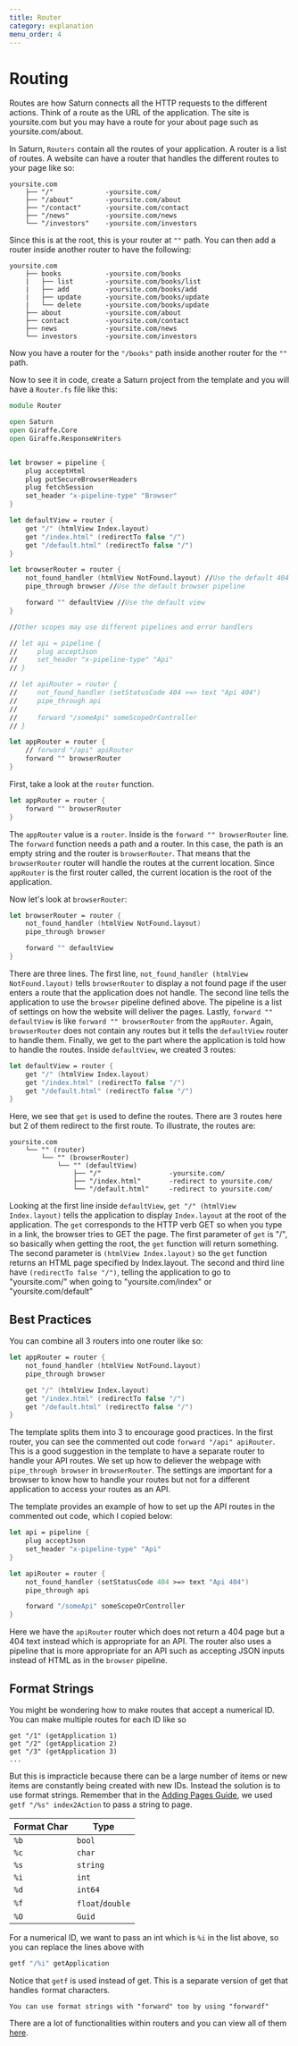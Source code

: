 ```yaml
---
title: Router
category: explanation
menu_order: 4
---
```


# Routing

Routes are how Saturn connects all the HTTP requests to the different actions. Think of a route as the URL of the application. The site is yoursite.com but you may have a route for your about page such as yoursite.com/about.

In Saturn, `Routers` contain all the routes of your application. A router is a list of routes. A website can have a router that handles the different routes to your page like so:

    yoursite.com
        ├── "/"             -yoursite.com/
        ├── "/about"        -yoursite.com/about
        ├── "/contact"      -yoursite.com/contact
        ├── "/news"         -yoursite.com/news
        └── "/investors"    -yoursite.com/investors

Since this is at the root, this is your router at `""` path. You can then add a router inside another router to have the following:

    yoursite.com
        ├── books           -yoursite.com/books
        |   ├── list        -yoursite.com/books/list
        |   ├── add         -yoursite.com/books/add
        |   ├── update      -yoursite.com/books/update
        |   └── delete      -yoursite.com/books/update
        ├── about           -yoursite.com/about
        ├── contact         -yoursite.com/contact
        ├── news            -yoursite.com/news
        └── investors       -yoursite.com/investors

Now you have a router for the `"/books"` path inside another router for the `""` path.

Now to see it in code, create a Saturn project from the template and you will have a `Router.fs` file like this:

```fsharp
module Router

open Saturn
open Giraffe.Core
open Giraffe.ResponseWriters


let browser = pipeline {
    plug acceptHtml
    plug putSecureBrowserHeaders
    plug fetchSession
    set_header "x-pipeline-type" "Browser"
}

let defaultView = router {
    get "/" (htmlView Index.layout)
    get "/index.html" (redirectTo false "/")
    get "/default.html" (redirectTo false "/")
}

let browserRouter = router {
    not_found_handler (htmlView NotFound.layout) //Use the default 404 webpage
    pipe_through browser //Use the default browser pipeline

    forward "" defaultView //Use the default view
}

//Other scopes may use different pipelines and error handlers

// let api = pipeline {
//     plug acceptJson
//     set_header "x-pipeline-type" "Api"
// }

// let apiRouter = router {
//     not_found_handler (setStatusCode 404 >=> text "Api 404")
//     pipe_through api
//
//     forward "/someApi" someScopeOrController
// }

let appRouter = router {
    // forward "/api" apiRouter
    forward "" browserRouter
}
```

First, take a look at the `router` function.

```fsharp
let appRouter = router {
    forward "" browserRouter
}
```

The `appRouter` value is a `router`. Inside is the `forward "" browserRouter` line. The `forward` function needs a path and a router. In this case, the path is an empty string and the router is `browserRouter`. That means that the `browserRouter` router will handle the routes at the current location. Since `appRouter` is the first router called, the current location is the root of the application.

Now let's look at `browserRouter`:

```fsharp
let browserRouter = router {
    not_found_handler (htmlView NotFound.layout)
    pipe_through browser

    forward "" defaultView
}
```

There are three lines. The first line, `not_found_handler (htmlView NotFound.layout)` tells `browserRouter` to display a not found page if the user enters a route that the application does not handle. The second line tells the application to use the `browser` pipeline defined above. The pipeline is a list of settings on how the website will deliver the pages. Lastly, `forward "" defaultView` is like `forward "" browserRouter` from the `appRouter`. Again, `browserRouter` does not contain any routes but it tells the `defaultView` router to handle them. Finally, we get to the part where the application is told how to handle the routes. Inside `defaultView`, we created 3 routes:

```fsharp
let defaultView = router {
    get "/" (htmlView Index.layout)
    get "/index.html" (redirectTo false "/")
    get "/default.html" (redirectTo false "/")
}
```

Here, we see that `get` is used to define the routes. There are 3 routes here but 2 of them redirect to the first route. To illustrate, the routes are:

    yoursite.com
        └── "" (router)
            └── "" (browserRouter)
                └── "" (defaultView)
                    ├── "/"                 -yoursite.com/
                    ├── "/index.html"       -redirect to yoursite.com/
                    └── "/default.html"     -redirect to yoursite.com/

Looking at the first line inside `defaultView`, `get "/" (htmlView Index.layout)` tells the application to display `Index.layout` at the root of the application. The `get` corresponds to the HTTP verb GET so when you type in a link, the browser tries to GET the page. The first parameter of `get` is "/", so basically when getting the root, the `get` function will return something. The second parameter is `(htmlView Index.layout)` so the `get` function returns an HTML page specified by Index.layout. The second and third line have `(redirectTo false "/")`, telling the application to go to "yoursite.com/" when going to "yoursite.com/index" or "yoursite.com/default"

## Best Practices

You can combine all 3 routers into one router like so:

```fsharp
let appRouter = router {
    not_found_handler (htmlView NotFound.layout)
    pipe_through browser

    get "/" (htmlView Index.layout)
    get "/index.html" (redirectTo false "/")
    get "/default.html" (redirectTo false "/")
}
```

The template splits them into 3 to encourage good practices. In the first router, you can see the commented out code `forward "/api" apiRouter`. This is a good suggestion in the template to have a separate router to handle your API routes. We set up how to deliever the webpage with `pipe_through browser` in `browserRouter`. The settings are important for a browser to know how to handle your routes but not for a different application to access your routes as an API.

The template provides an example of how to set up the API routes in the commented out code, which I copied below:

```fsharp
let api = pipeline {
    plug acceptJson
    set_header "x-pipeline-type" "Api"
}

let apiRouter = router {
    not_found_handler (setStatusCode 404 >=> text "Api 404")
    pipe_through api

    forward "/someApi" someScopeOrController
}

```

Here we have the `apiRouter` router which does not return a 404 page but a 404 text instead which is appropriate for an API. The router also uses a pipeline that is more appropriate for an API such as accepting JSON inputs instead of HTML as in the `browser` pipeline.

## Format Strings

You might be wondering how to make routes that accept a numerical ID. You can make multiple routes for each ID like so

    get "/1" (getApplication 1)
    get "/2" (getApplication 2)
    get "/3" (getApplication 3)
    ...

But this is impracticle because there can be a large number of items or new items are constantly being created with new IDs. Instead the solution is to use format strings. Remember that in the [Adding Pages Guide](adding-pages.md), we used `getf "/%s" index2Action` to pass a string to page.

| Format Char | Type |
| ----------- | ---- |
| `%b` | `bool` |
| `%c` | `char` |
| `%s` | `string` |
| `%i` | `int` |
| `%d` | `int64` |
| `%f` | `float`/`double` |
| `%O` | `Guid` |

For a numerical ID, we want to pass an int which is `%i` in the list above, so you can replace the lines above with

```fsharp
getf "/%i" getApplication
```

Notice that `getf` is used instead of get. This is a separate version of get that handles `f`ormat characters.

    You can use format strings with "forward" too by using "forwardf"

There are a lot of functionalities within routers and you can view all of them [here](../api/router).